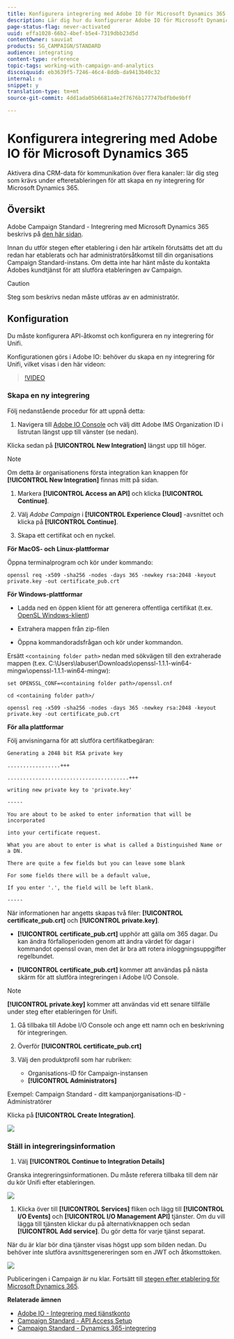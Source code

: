 ```yaml
---
title: Konfigurera integrering med Adobe IO för Microsoft Dynamics 365
description: Lär dig hur du konfigurerar Adobe IO för Microsoft Dynamics 365-integrering.
page-status-flag: never-activated
uuid: effa1028-66b2-4bef-b5e4-7319dbb23d5d
contentOwner: sauviat
products: SG_CAMPAIGN/STANDARD
audience: integrating
content-type: reference
topic-tags: working-with-campaign-and-analytics
discoiquuid: eb3639f5-7246-46c4-8ddb-da9413b40c32
internal: n
snippet: y
translation-type: tm+mt
source-git-commit: 4dd1ada05b6681a4e2f7676b177747bdfb0e9bff

---
```



# Konfigurera integrering med Adobe IO för Microsoft Dynamics 365

Aktivera dina CRM-data för kommunikation över flera kanaler: lär dig steg som krävs under efteretableringen för att skapa en ny integrering för Microsoft Dynamics 365.

## Översikt

Adobe Campaign Standard - Integrering med Microsoft Dynamics 365 beskrivs på [den här sidan](../../integrating/using/working-with-campaign-standard-and-microsoft-dynamics-365.md).

Innan du utför stegen efter etablering i den här artikeln förutsätts det att du redan har etablerats och har administratörsåtkomst till din organisations Campaign Standard-instans.  Om detta inte har hänt måste du kontakta Adobes kundtjänst för att slutföra etableringen av Campaign.

>[!CAUTION]
>
>Steg som beskrivs nedan måste utföras av en administratör.

## Konfiguration

Du måste konfigurera API-åtkomst och konfigurera en ny integrering för Unifi.

Konfigurationen görs i Adobe IO: behöver du skapa en ny integrering för Unifi, vilket visas i den här videon:

>[!VIDEO](https://video.tv.adobe.com/v/27308)

### Skapa en ny integrering

Följ nedanstående procedur för att uppnå detta:

1. Navigera till [Adobe IO Console](https://console.adobe.io/home#) och välj ditt Adobe IMS Organization ID i listrutan längst upp till vänster (se nedan).

Klicka sedan på **[!UICONTROL New Integration]** längst upp till höger.

>[!NOTE]
>
>Om detta är organisationens första integration kan knappen för **[!UICONTROL New Integration]** finnas mitt på sidan.

1. Markera **[!UICONTROL Access an API]** och klicka **[!UICONTROL Continue]**.

1. Välj _Adobe Campaign_ i **[!UICONTROL Experience Cloud]** -avsnittet och klicka på **[!UICONTROL Continue]**.

1. Skapa ett certifikat och en nyckel.

**För MacOS- och Linux-plattformar**

Öppna terminalprogram och kör under kommando:

```
openssl req -x509 -sha256 -nodes -days 365 -newkey rsa:2048 -keyout private.key -out certificate_pub.crt
```

**För Windows-plattformar**

* Ladda ned en öppen klient för att generera offentliga certifikat (t.ex. [OpenSL Windows-klient](https://bintray.com/vszakats/generic/download_file?file_path=openssl-1.1.1-win64-mingw.zip))

* Extrahera mappen från zip-filen

* Öppna kommandoradsfrågan och kör under kommandon.

Ersätt `<containing folder path>` nedan med sökvägen till den extraherade mappen (t.ex. C:\Users\labuser\Downloads\openssl-1.1.1-win64-mingw\openssl-1.1.1-win64-mingw):

```
set OPENSSL_CONF=<containing folder path>/openssl.cnf
 
cd <containing folder path>/
 
openssl req -x509 -sha256 -nodes -days 365 -newkey rsa:2048 -keyout private.key -out certificate_pub.crt
```

**För alla plattformar**

Följ anvisningarna för att slutföra certifikatbegäran:

```
Generating a 2048 bit RSA private key
 
.................+++
 
.......................................+++
 
writing new private key to 'private.key'
 
-----
 
You are about to be asked to enter information that will be incorporated
 
into your certificate request.
 
What you are about to enter is what is called a Distinguished Name or a DN.
 
There are quite a few fields but you can leave some blank
 
For some fields there will be a default value,
 
If you enter '.', the field will be left blank.
 
-----
```

När informationen har angetts skapas två filer: **[!UICONTROL certificate_pub.crt]** och **[!UICONTROL private.key]**.

* **[!UICONTROL certificate_pub.crt]** upphör att gälla om 365 dagar. Du kan ändra förfalloperioden genom att ändra värdet för dagar i kommandot openssl ovan, men det är bra att rotera inloggningsuppgifter regelbundet.

* **[!UICONTROL certificate_pub.crt]** kommer att användas på nästa skärm för att slutföra integreringen i Adobe I/O Console.

>[!NOTE]
>
> **[!UICONTROL private.key]** kommer att användas vid ett senare tillfälle under steg efter etableringen för Unifi.

1. Gå tillbaka till Adobe I/O Console och ange ett namn och en beskrivning för integreringen.

1. Överför **[!UICONTROL certificate_pub.crt]**

1. Välj den produktprofil som har rubriken:

   * Organisations-ID för Campaign-instansen
   * **[!UICONTROL Administrators]**

Exempel:  Campaign Standard - ditt kampanjorganisations-ID - Administratörer

Klicka på **[!UICONTROL Create Integration]**.

![](assets/MSdynACSIntegration-4B.png)

### Ställ in integreringsinformation

1. Välj **[!UICONTROL Continue to Integration Details]**

Granska integreringsinformationen.  Du måste referera tillbaka till dem när du kör Unifi efter etableringen.

![](assets/MSdynACSIntegration-5.png)

1. Klicka över till **[!UICONTROL Services]** fliken och lägg till **[!UICONTROL I/O Events]** och **[!UICONTROL I/O Management API]** tjänster.  Om du vill lägga till tjänsten klickar du på alternativknappen och sedan **[!UICONTROL Add service]**.  Du gör detta för varje tjänst separat.

När du är klar bör dina tjänster visas högst upp som bilden nedan. Du behöver inte slutföra avsnittsgenereringen som en JWT och åtkomsttoken.

![](assets/MSdynACSIntegration-6.png)

Publiceringen i Campaign är nu klar.  Fortsätt till [stegen efter etablering för Microsoft Dynamics 365](../../integrating/using/configure-microsoft-dynamics-365-for-campaign-integration.md).

**Relaterade ämnen**

* [Adobe IO - Integrering med tjänstkonto](https://www.adobe.io/authentication/auth-methods.html#!AdobeDocs/adobeio-auth/master/AuthenticationOverview/ServiceAccountIntegration.md)
* [Campaign Standard - API Access Setup](https://docs.campaign.adobe.com/doc/standard/en/api/ACS_API.html#setting-up-api-access)
* [Campaign Standard - Dynamics 365-integrering](../../integrating/using/configure-microsoft-dynamics-365-for-campaign-integration.md)
